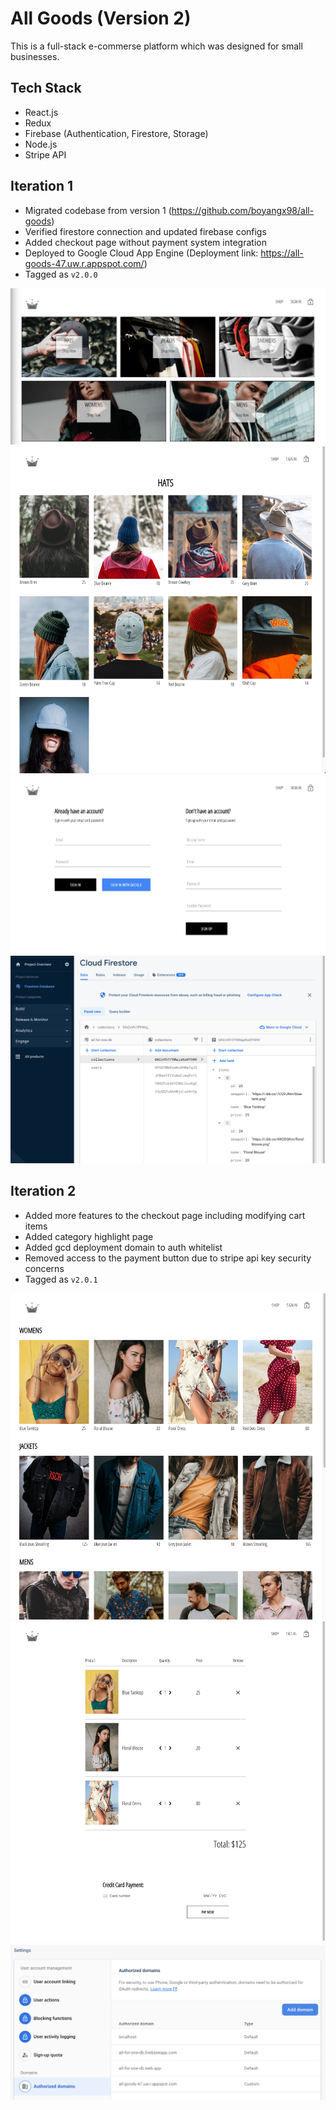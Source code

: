 # All Goods (Version 2)

This is a full-stack e-commerse platform which was designed for small businesses.

## Tech Stack

- React.js
- Redux
- Firebase (Authentication, Firestore, Storage)
- Node.js
- Stripe API

## Iteration 1

- Migrated codebase from version 1 (https://github.com/boyangx98/all-goods)
- Verified firestore connection and updated firebase configs
- Added checkout page without payment system integration
- Deployed to Google Cloud App Engine (Deployment link: https://all-goods-47.uw.r.appspot.com/)
- Tagged as `v2.0.0`

![index page](screenshots/iter1.1.png)
![category page](screenshots/iter1.2.png)
![sign in/up page](screenshots/iter1.3.png)
![Firestore](screenshots/iter1.4.png)

## Iteration 2

- Added more features to the checkout page including modifying cart items
- Added category highlight page
- Added gcd deployment domain to auth whitelist
- Removed access to the payment button due to stripe api key security concerns
- Tagged as `v2.0.1`

![highlight page](screenshots/iter2.1.png)
![checkout page](screenshots/iter2.2.png)
![domain whitelist](screenshots/iter2.3.png)
